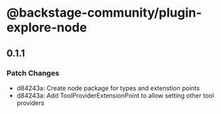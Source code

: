 # @backstage-community/plugin-explore-node

## 0.1.1

### Patch Changes

- d84243a: Create node package for types and extenstion points
- d84243a: Add ToolProviderExtensionPoint to allow setting other tool providers
